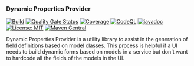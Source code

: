 ### Dynamic Properties Provider
[![Build](https://github.com/kiwiproject/dynamic-properties-provider/actions/workflows/build.yml/badge.svg?branch=main)](https://github.com/kiwiproject/dynamic-properties-provider/actions/workflows/build.yml?query=branch%3Amain)
[![Quality Gate Status](https://sonarcloud.io/api/project_badges/measure?project=kiwiproject_dynamic-properties-provider&metric=alert_status)](https://sonarcloud.io/dashboard?id=kiwiproject_dynamic-properties-provider)
[![Coverage](https://sonarcloud.io/api/project_badges/measure?project=kiwiproject_dynamic-properties-provider&metric=coverage)](https://sonarcloud.io/dashboard?id=kiwiproject_dynamic-properties-provider)
[![CodeQL](https://github.com/kiwiproject/kiwi-test/actions/workflows/codeql.yml/badge.svg)](https://github.com/kiwiproject/kiwi-test/actions/workflows/codeql.yml)
[![javadoc](https://javadoc.io/badge2/org.kiwiproject/dynamic-properties-provider/javadoc.svg)](https://javadoc.io/doc/org.kiwiproject/dynamic-properties-provider)
[![License: MIT](https://img.shields.io/badge/License-MIT-blue.svg)](https://opensource.org/licenses/MIT)
[![Maven Central](https://img.shields.io/maven-central/v/org.kiwiproject/dynamic-properties-provider)](https://central.sonatype.com/artifact/org.kiwiproject/dynamic-properties-provider/)

Dynamic Properties Provider is a utility library to assist in the generation of field definitions based on model classes.
This process is helpful if a UI needs to build dynamic forms based on models in a service but don't want to hardcode
all the fields of the models in the UI.
